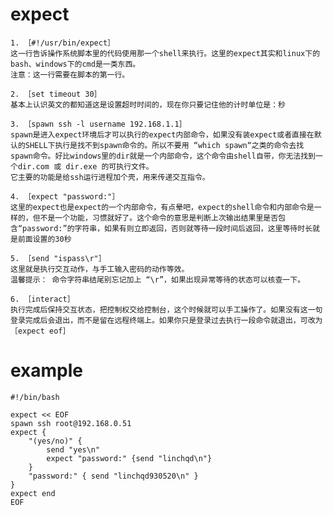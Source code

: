 # expect
    1. ［#!/usr/bin/expect］  
    这一行告诉操作系统脚本里的代码使用那一个shell来执行。这里的expect其实和linux下的bash、windows下的cmd是一类东西。  
    注意：这一行需要在脚本的第一行。  

    2. ［set timeout 30］  
    基本上认识英文的都知道这是设置超时时间的，现在你只要记住他的计时单位是：秒  

    3. ［spawn ssh -l username 192.168.1.1］  
    spawn是进入expect环境后才可以执行的expect内部命令，如果没有装expect或者直接在默认的SHELL下执行是找不到spawn命令的。所以不要用 “which spawn“之类的命令去找spawn命令。好比windows里的dir就是一个内部命令，这个命令由shell自带，你无法找到一个dir.com 或 dir.exe 的可执行文件。  
    它主要的功能是给ssh运行进程加个壳，用来传递交互指令。  

    4. ［expect "password:"］  
    这里的expect也是expect的一个内部命令，有点晕吧，expect的shell命令和内部命令是一样的，但不是一个功能，习惯就好了。这个命令的意思是判断上次输出结果里是否包含“password:”的字符串，如果有则立即返回，否则就等待一段时间后返回，这里等待时长就是前面设置的30秒  

    5. ［send "ispass\r"］   
    这里就是执行交互动作，与手工输入密码的动作等效。  
    温馨提示： 命令字符串结尾别忘记加上 “\r”，如果出现异常等待的状态可以核查一下。  

    6. ［interact］  
    执行完成后保持交互状态，把控制权交给控制台，这个时候就可以手工操作了。如果没有这一句登录完成后会退出，而不是留在远程终端上。如果你只是登录过去执行一段命令就退出，可改为［expect eof］ 

# example
    #!/bin/bash

    expect << EOF
    spawn ssh root@192.168.0.51
    expect {
        "(yes/no)" {
            send "yes\n"
            expect "password:" {send "linchqd\n"}
        }
        "password:" { send "linchqd930520\n" }
    }
    expect end
    EOF
